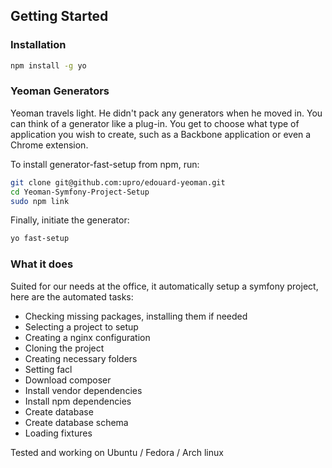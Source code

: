 ## Getting Started

### Installation

```bash
npm install -g yo
```

### Yeoman Generators

Yeoman travels light. He didn't pack any generators when he moved in. You can think of a generator like a plug-in. You get to choose what type of application you wish to create, such as a Backbone application or even a Chrome extension.

To install generator-fast-setup from npm, run:

```bash
git clone git@github.com:upro/edouard-yeoman.git
cd Yeoman-Symfony-Project-Setup
sudo npm link
```

Finally, initiate the generator:

```bash
yo fast-setup
```

### What it does

Suited for our needs at the office, it automatically setup a symfony project, here are the automated tasks:

- Checking missing packages, installing them if needed
- Selecting a project to setup
- Creating a nginx configuration
- Cloning the project
- Creating necessary folders
- Setting facl
- Download composer
- Install vendor dependencies
- Install npm dependencies
- Create database
- Create database schema
- Loading fixtures

Tested and working on Ubuntu / Fedora / Arch linux
